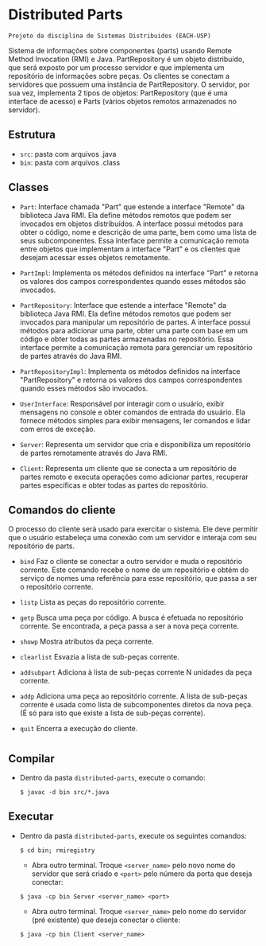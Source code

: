 # Distributed Parts

    Projeto da disciplina de Sistemas Distribuidos (EACH-USP)
Sistema de informações sobre componentes (parts) usando Remote Method Invocation (RMI) e Java.
PartRepository é um objeto distribuı́do, que será exposto por um processo servidor e que implementa um repositório de informações sobre peças. Os clientes se conectam a servidores que possuem uma instância de PartRepository. O servidor, por sua vez, implementa 2 tipos de objetos: PartRepository (que é uma interface de acesso) e Parts (vários objetos remotos armazenados no servidor).

## Estrutura

- `src`: pasta com arquivos .java
- `bin`: pasta com arquivos .class

## Classes
- `Part`:
  Interface chamada "Part" que estende a interface "Remote" da biblioteca Java RMI. Ela define métodos remotos que podem ser invocados em objetos distribuídos. A interface possui métodos para obter o código, nome e descrição de uma parte, bem como uma lista de seus subcomponentes. Essa interface permite a comunicação remota entre objetos que implementam a interface "Part" e os clientes que desejam acessar esses objetos remotamente.

- `PartImpl`:
  Implementa os métodos definidos na interface "Part" e retorna os valores dos campos correspondentes quando esses métodos são invocados.

- `PartRepository`:
  Interface que estende a interface "Remote" da biblioteca Java RMI. Ela define métodos remotos que podem ser invocados para manipular um repositório de partes. A interface possui métodos para adicionar uma parte, obter uma parte com base em um código e obter todas as partes armazenadas no repositório. Essa interface permite a comunicação remota para gerenciar um repositório de partes através do Java RMI.

- `PartRepositoryImpl`:
  Implementa os métodos definidos na interface "PartRepository" e retorna os valores dos campos correspondentes quando esses métodos são invocados.

- `UserInterface`:
  Responsável por interagir com o usuário, exibir mensagens no console e obter comandos de entrada do usuário. Ela fornece métodos simples para exibir mensagens, ler comandos e lidar com erros de exceção.

- `Server`:
  Representa um servidor que cria e disponibiliza um repositório de partes remotamente através do Java RMI.

- `Client`:
  Representa um cliente que se conecta a um repositório de partes remoto e executa operações como adicionar partes, recuperar partes específicas e obter todas as partes do repositório.


## Comandos do cliente
O processo do cliente será usado para exercitar o sistema. Ele deve permitir que o usuário estabeleça uma conexão com um servidor e interaja com seu repositório de parts.

- `bind` Faz o cliente se conectar a outro servidor e muda o repositório corrente. Este comando recebe o nome de um repositório e obtém do serviço de nomes uma referência para esse repositório, que passa a ser o repositório corrente.

- `listp` Lista as peças do repositório corrente.

- `getp` Busca uma peça por código. A busca é efetuada no repositório corrente. Se encontrada, a peça passa a ser a nova peça corrente.
  
- `showp` Mostra atributos da peça corrente.
  
- `clearlist` Esvazia a lista de sub-peças corrente.
  
- `addsubpart` Adiciona à lista de sub-peças corrente N unidades da peça corrente.
  
- `addp` Adiciona uma peça ao repositório corrente. A lista de sub-peças corrente é usada como lista de subcomponentes diretos da nova peça. (É só para isto que existe a lista de sub-peças corrente).
  
- `quit` Encerra a execução do cliente.


#
## Compilar
- Dentro da pasta `distributed-parts`, execute o comando:
  ~~~ 
  $ javac -d bin src/*.java
  ~~~
## Executar
- Dentro da pasta `distributed-parts`, execute os seguintes comandos:
  ~~~ 
  $ cd bin; rmiregistry
  ~~~
  - Abra outro terminal. Troque `<server_name>` pelo novo nome do servidor que será criado e `<port>` pelo número da porta que deseja conectar:
  ~~~
  $ java -cp bin Server <server_name> <port>
  ~~~
  - Abra outro terminal. Troque `<server_name>` pelo nome do servidor (pré existente) que deseja conectar o cliente:
  ~~~
  $ java -cp bin Client <server_name>
  ~~~